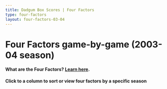 ```yaml
---
title: Dadgum Box Scores | Four Factors
type: four-factors
layout: four-factors-03-04
---
```


# Four Factors game-by-game (2003-04 season)

#### What are the Four Factors? [Learn here](https://cbbstatshelp.com/four-factors/intro/).

#### Click to a column to sort or view four factors by a specific season